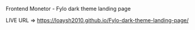 Frontend Monetor - Fylo dark theme landing page

LIVE URL => https://loaysh2010.github.io/Fylo-dark-theme-landing-page/
